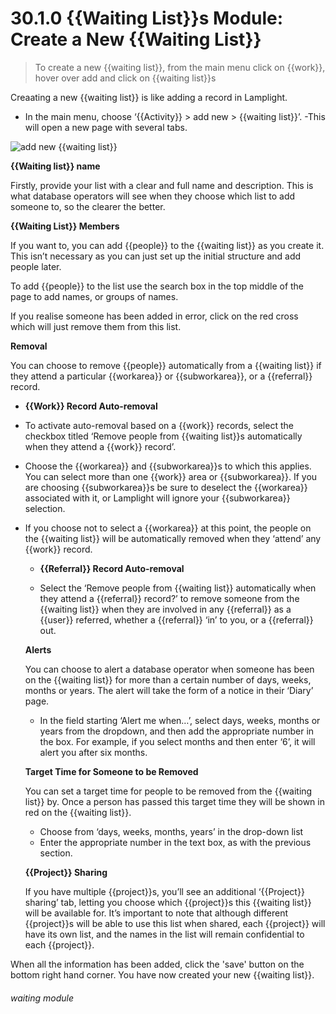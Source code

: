 # 30.1.0    {{Waiting List}}s Module: Create a New {{Waiting List}}

> To create a new {{waiting list}}, from the main menu click on {{work}}, hover over add and click on {{waiting list}}s 

Creaating a new {{waiting list}} is like adding a record in Lamplight.

- In the main menu, choose ‘{{Activity}} > add new > {{waiting list}}’. 
 -This will open a new page with several tabs. 

![add new {{waiting list}}](227a.png)

   **{{Waiting list}} name**
  
   Firstly, provide your list with a clear and full name and description. This is what database operators will see when they choose which list to add someone to, so the clearer the better.
   
   **{{Waiting List}} Members**
   
  If you want to, you can add {{people}} to the {{waiting list}} as you create it. This isn’t necessary as you can just set up the initial structure and add people later.
  
  To add {{people}} to the list use the search box in the top middle of the page to add names, or groups of names.
  
  If you realise someone has been added in error, click on the red cross which will just remove them from this list. 

   **Removal**
   
   You can choose to remove {{people}} automatically from a {{waiting list}} if they attend a particular {{workarea}} or {{subworkarea}}, or a {{referral}} record. 

   - **{{Work}} Record Auto-removal**
   
   - To activate auto-removal based on a {{work}} records, select the checkbox titled ‘Remove people from {{waiting list}}s automatically when they attend a {{work}} record’. 
   - Choose the {{workarea}} and {{subworkarea}}s to which this applies. You can select more than one {{work}} area or {{subworkarea}}. If you are choosing {{subworkarea}}s be sure to deselect the {{workarea}} associated with it, or Lamplight will ignore your {{subworkarea}} selection.
- If you choose not to select a {{workarea}} at this point, the people on the {{waiting list}} will be automatically removed when they ‘attend’ any {{work}} record.

   - **{{Referral}} Record Auto-removal**
   
   - Select the ‘Remove people from {{waiting list}} automatically when they attend a {{referral}} record?’ to remove someone from the {{waiting list}} when they are involved in any {{referral}} as a {{user}} referred, whether a {{referral}} ‘in’ to you, or a {{referral}} out. 

   **Alerts**
   
   You can choose to alert a database operator when someone has been on the {{waiting list}} for more than a certain number of days, weeks, months or years. The alert will take the form of a notice in their ‘Diary’ page.
   
   - In the field starting ‘Alert me when…’, select days, weeks, months or years from the dropdown, and then add the appropriate number in the box. For example, if you select months and then enter ‘6’, it will alert you after six months.

   **Target Time for Someone to be Removed**

   You can set a target time for people to be removed from the {{waiting list}} by. Once a person has passed this target time they will be shown in red on the {{waiting list}}. 
   - Choose from ‘days, weeks, months, years’ in the drop-down list
   - Enter the appropriate number in the text box, as with the previous section.
 
    **{{Project}} Sharing**
 
   If you have multiple {{project}}s, you’ll see an additional ‘{{Project}} sharing’ tab, letting you choose which {{project}}s this {{waiting list}} will be available for. It’s important to note that although different {{project}}s will be able to use this list when shared, each {{project}} will have its own list, and the names in the list will remain confidential to each {{project}}.
   
   
 When all the information has been added, click the 'save' button on the bottom right hand corner. You have now created your new {{waiting list}}.


###### waiting module

